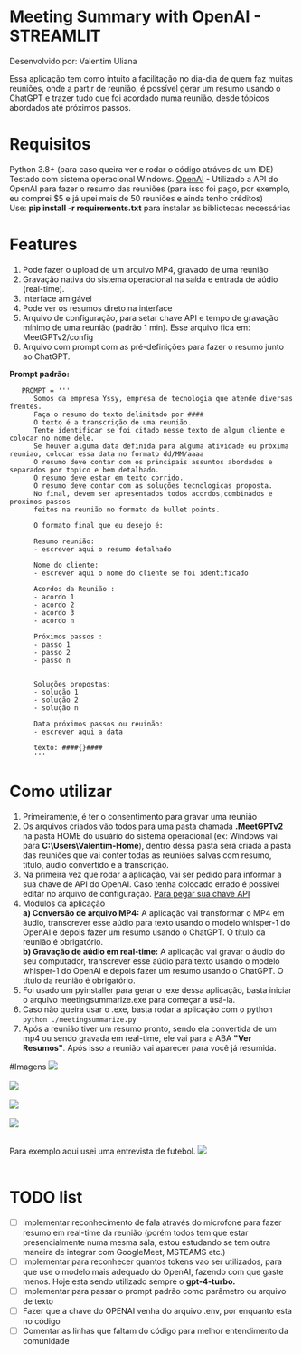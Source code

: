 # Meeting Summary with OpenAI - STREAMLIT
Desenvolvido por: Valentim Uliana

Essa aplicação tem como intuito a facilitação no dia-dia de quem faz muitas reuniões, onde a partir de reunião, é possível gerar um resumo usando o ChatGPT e trazer tudo que foi acordado numa reunião, desde tópicos abordados até  próximos passos.

# Requisitos
   Python 3.8+ (para caso queira ver e rodar o código atráves de um IDE)<br>
   Testado com sistema operacional Windows.
   [OpenAI](https://platform.openai.com/docs/introduction) - Utilizado a API do OpenAI para fazer o resumo das reuniões (para isso foi pago, por exemplo, eu comprei $5 e já upei mais de 50 reuniões e ainda tenho créditos)<br>
   Use: <b>pip install -r requirements.txt</b> para instalar as bibliotecas necessárias<br>

# Features
1. Pode fazer o upload de um arquivo MP4, gravado de uma reunião
2. Gravação nativa do sistema operacional na saída e entrada de aúdio (real-time).
3. Interface amigável
4. Pode ver os resumos direto na interface
5. Arquivo de configuração, para setar chave API e tempo de gravação mínimo de uma reunião (padrão 1 min). Esse arquivo fica em: MeetGPTv2/config
6. Arquivo com prompt com as pré-definições para fazer o resumo junto ao ChatGPT.

<b>Prompt padrão:</b>
```
   PROMPT = '''
      Somos da empresa Yssy, empresa de tecnologia que atende diversas frentes.
      Faça o resumo do texto delimitado por #### 
      O texto é a transcrição de uma reunião.
      Tente identificar se foi citado nesse texto de algum cliente e colocar no nome dele.
      Se houver alguma data definida para alguma atividade ou próxima reuniao, colocar essa data no formato dd/MM/aaaa
      O resumo deve contar com os principais assuntos abordados e separados por topico e bem detalhado.
      O resumo deve estar em texto corrido.
      O resumo deve contar com as soluções tecnologicas proposta.
      No final, devem ser apresentados todos acordos,combinados e proximos passos
      feitos na reunião no formato de bullet points.
      
      O formato final que eu desejo é:
      
      Resumo reunião:
      - escrever aqui o resumo detalhado
      
      Nome do cliente:
      - escrever aqui o nome do cliente se foi identificado
      
      Acordos da Reunião :
      - acordo 1
      - acordo 2
      - acordo 3
      - acordo n
      
      Próximos passos :
      - passo 1
      - passo 2
      - passo n
      
      
      Soluções propostas:
      - solução 1
      - solução 2
      - solução n
      
      Data próximos passos ou reuinão:
      - escrever aqui a data
      
      texto: ####{}####
      '''
   ```
   
# Como utilizar
1. Primeiramente, é ter o consentimento para gravar uma reunião
2. Os arquivos criados vão todos para uma pasta chamada <b>.MeetGPTv2</b> na pasta HOME do usuário do sistema operacional (ex: Windows vai para <b>C:\Users\Valentim-Home</b>), dentro dessa pasta será criada a pasta das reuniões que vai conter todas as reuniões salvas com resumo, titulo, audio convertido e a transcrição.
3. Na primeira vez que rodar a aplicação, vai ser pedido para informar a sua chave de API do OpenAI. Caso tenha colocado errado é possivel editar no arquivo de configuração. [Para pegar sua chave API](https://platform.openai.com/api-keys)
4. Módulos da aplicação<br>
   <b>a) Conversão de arquivo MP4:</b> A aplicação vai transformar o MP4 em áudio, transcrever esse aúdio para texto usando o modelo whisper-1 do OpenAI e depois fazer um resumo usando o ChatGPT. O título da reunião é obrigatório.<br>
   <b>b) Gravação de aúdio em real-time:</b> A aplicação vai gravar o áudio do seu computador, transcrever esse aúdio para texto usando o modelo whisper-1 do OpenAI e depois fazer um resumo usando o ChatGPT. O título da reunião é obrigatório.<br>
6. Foi usado um pyinstaller para gerar o .exe dessa aplicação, basta iniciar o arquivo meetingsummarize.exe para começar a usá-la.
7. Caso não queira usar o .exe, basta rodar a aplicação com o python ``` python ./meetingsummarize.py ```
9. Após a reunião tiver um resumo pronto, sendo ela convertida de um mp4 ou sendo gravada em real-time, ele vai para a ABA <b>"Ver Resumos"</b>. Após isso a reunião vai aparecer para você já resumida.

#Imagens
<img src="images/meet1.png"><br><br>
<img src="images/meet2.png"><br><br>
<img src="images/meet3.png"><br><br>
<img src="images/meet4.png"><br><br>

Para exemplo aqui usei uma entrevista de futebol.
<img src="images/meet5.png"><br><br>
# TODO list
* [ ] Implementar reconhecimento de fala através do microfone para fazer resumo em real-time da reunião (porém todos tem que estar presencialmente numa mesma sala, estou estudando se tem outra maneira de integrar com GoogleMeet, MSTEAMS etc.)
* [ ] Implementar para reconhecer quantos tokens vao ser utilizados, para que use o modelo mais adequado do OpenAI, fazendo com que gaste menos. Hoje esta sendo utilizado sempre o <b>gpt-4-turbo.</b>
* [ ] Implementar para passar o prompt padrão como parâmetro ou arquivo de texto </b>
* [ ] Fazer que a chave do OPENAI venha do arquivo .env, por enquanto esta no código </b>
* [ ] Comentar as linhas que faltam do código para melhor entendimento da comunidade</b>
